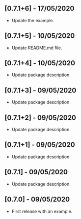 ## [0.7.1+6] - 17/05/2020

* Update the example.

## [0.7.1+5] - 10/05/2020

* Update README.md file.

## [0.7.1+4] - 10/05/2020

* Update package description.

## [0.7.1+3] - 09/05/2020

* Update package description.

## [0.7.1+2] - 09/05/2020

* Update package description.

## [0.7.1+1] - 09/05/2020

* Update package description.

## [0.7.1] - 09/05/2020

* Update package description.

## [0.7.0] - 09/05/2020

* First release with an example.
